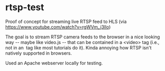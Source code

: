 # rtsp-test
Proof of concept for streaming live RTSP feed to HLS (via https://www.youtube.com/watch?v=rgWVm_j3llo)

The goal is to stream RTSP camera feeds to the browser in a nice looking way -- maybe like video.js -- that can be contained in a \<video\> tag (i.e., not in an <img> tag like most tutorials do it). Kinda annoying how RTSP isn't natively supported in browsers.

Used an Apache webserver locally for testing.
